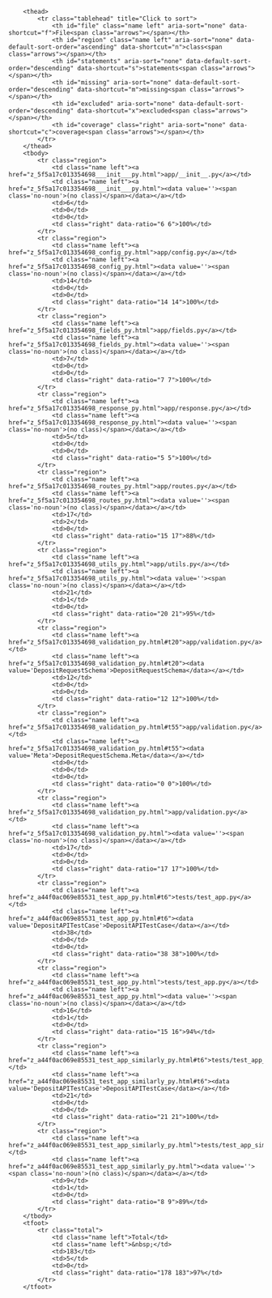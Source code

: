 
        <thead>
            <tr class="tablehead" title="Click to sort">
                <th id="file" class="name left" aria-sort="none" data-shortcut="f">File<span class="arrows"></span></th>
                <th id="region" class="name left" aria-sort="none" data-default-sort-order="ascending" data-shortcut="n">class<span class="arrows"></span></th>
                <th id="statements" aria-sort="none" data-default-sort-order="descending" data-shortcut="s">statements<span class="arrows"></span></th>
                <th id="missing" aria-sort="none" data-default-sort-order="descending" data-shortcut="m">missing<span class="arrows"></span></th>
                <th id="excluded" aria-sort="none" data-default-sort-order="descending" data-shortcut="x">excluded<span class="arrows"></span></th>
                <th id="coverage" class="right" aria-sort="none" data-shortcut="c">coverage<span class="arrows"></span></th>
            </tr>
        </thead>
        <tbody>
            <tr class="region">
                <td class="name left"><a href="z_5f5a17c013354698___init___py.html">app/__init__.py</a></td>
                <td class="name left"><a href="z_5f5a17c013354698___init___py.html"><data value=''><span class='no-noun'>(no class)</span></data></a></td>
                <td>6</td>
                <td>0</td>
                <td>0</td>
                <td class="right" data-ratio="6 6">100%</td>
            </tr>
            <tr class="region">
                <td class="name left"><a href="z_5f5a17c013354698_config_py.html">app/config.py</a></td>
                <td class="name left"><a href="z_5f5a17c013354698_config_py.html"><data value=''><span class='no-noun'>(no class)</span></data></a></td>
                <td>14</td>
                <td>0</td>
                <td>0</td>
                <td class="right" data-ratio="14 14">100%</td>
            </tr>
            <tr class="region">
                <td class="name left"><a href="z_5f5a17c013354698_fields_py.html">app/fields.py</a></td>
                <td class="name left"><a href="z_5f5a17c013354698_fields_py.html"><data value=''><span class='no-noun'>(no class)</span></data></a></td>
                <td>7</td>
                <td>0</td>
                <td>0</td>
                <td class="right" data-ratio="7 7">100%</td>
            </tr>
            <tr class="region">
                <td class="name left"><a href="z_5f5a17c013354698_response_py.html">app/response.py</a></td>
                <td class="name left"><a href="z_5f5a17c013354698_response_py.html"><data value=''><span class='no-noun'>(no class)</span></data></a></td>
                <td>5</td>
                <td>0</td>
                <td>0</td>
                <td class="right" data-ratio="5 5">100%</td>
            </tr>
            <tr class="region">
                <td class="name left"><a href="z_5f5a17c013354698_routes_py.html">app/routes.py</a></td>
                <td class="name left"><a href="z_5f5a17c013354698_routes_py.html"><data value=''><span class='no-noun'>(no class)</span></data></a></td>
                <td>17</td>
                <td>2</td>
                <td>0</td>
                <td class="right" data-ratio="15 17">88%</td>
            </tr>
            <tr class="region">
                <td class="name left"><a href="z_5f5a17c013354698_utils_py.html">app/utils.py</a></td>
                <td class="name left"><a href="z_5f5a17c013354698_utils_py.html"><data value=''><span class='no-noun'>(no class)</span></data></a></td>
                <td>21</td>
                <td>1</td>
                <td>0</td>
                <td class="right" data-ratio="20 21">95%</td>
            </tr>
            <tr class="region">
                <td class="name left"><a href="z_5f5a17c013354698_validation_py.html#t20">app/validation.py</a></td>
                <td class="name left"><a href="z_5f5a17c013354698_validation_py.html#t20"><data value='DepositRequestSchema'>DepositRequestSchema</data></a></td>
                <td>12</td>
                <td>0</td>
                <td>0</td>
                <td class="right" data-ratio="12 12">100%</td>
            </tr>
            <tr class="region">
                <td class="name left"><a href="z_5f5a17c013354698_validation_py.html#t55">app/validation.py</a></td>
                <td class="name left"><a href="z_5f5a17c013354698_validation_py.html#t55"><data value='Meta'>DepositRequestSchema.Meta</data></a></td>
                <td>0</td>
                <td>0</td>
                <td>0</td>
                <td class="right" data-ratio="0 0">100%</td>
            </tr>
            <tr class="region">
                <td class="name left"><a href="z_5f5a17c013354698_validation_py.html">app/validation.py</a></td>
                <td class="name left"><a href="z_5f5a17c013354698_validation_py.html"><data value=''><span class='no-noun'>(no class)</span></data></a></td>
                <td>17</td>
                <td>0</td>
                <td>0</td>
                <td class="right" data-ratio="17 17">100%</td>
            </tr>
            <tr class="region">
                <td class="name left"><a href="z_a44f0ac069e85531_test_app_py.html#t6">tests/test_app.py</a></td>
                <td class="name left"><a href="z_a44f0ac069e85531_test_app_py.html#t6"><data value='DepositAPITestCase'>DepositAPITestCase</data></a></td>
                <td>38</td>
                <td>0</td>
                <td>0</td>
                <td class="right" data-ratio="38 38">100%</td>
            </tr>
            <tr class="region">
                <td class="name left"><a href="z_a44f0ac069e85531_test_app_py.html">tests/test_app.py</a></td>
                <td class="name left"><a href="z_a44f0ac069e85531_test_app_py.html"><data value=''><span class='no-noun'>(no class)</span></data></a></td>
                <td>16</td>
                <td>1</td>
                <td>0</td>
                <td class="right" data-ratio="15 16">94%</td>
            </tr>
            <tr class="region">
                <td class="name left"><a href="z_a44f0ac069e85531_test_app_similarly_py.html#t6">tests/test_app_similarly.py</a></td>
                <td class="name left"><a href="z_a44f0ac069e85531_test_app_similarly_py.html#t6"><data value='DepositAPITestCase'>DepositAPITestCase</data></a></td>
                <td>21</td>
                <td>0</td>
                <td>0</td>
                <td class="right" data-ratio="21 21">100%</td>
            </tr>
            <tr class="region">
                <td class="name left"><a href="z_a44f0ac069e85531_test_app_similarly_py.html">tests/test_app_similarly.py</a></td>
                <td class="name left"><a href="z_a44f0ac069e85531_test_app_similarly_py.html"><data value=''><span class='no-noun'>(no class)</span></data></a></td>
                <td>9</td>
                <td>1</td>
                <td>0</td>
                <td class="right" data-ratio="8 9">89%</td>
            </tr>
        </tbody>
        <tfoot>
            <tr class="total">
                <td class="name left">Total</td>
                <td class="name left">&nbsp;</td>
                <td>183</td>
                <td>5</td>
                <td>0</td>
                <td class="right" data-ratio="178 183">97%</td>
            </tr>
        </tfoot>
    